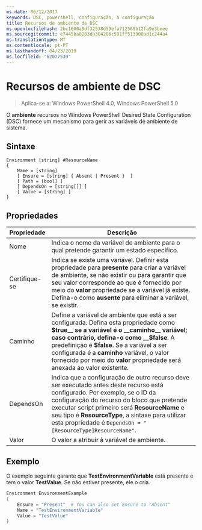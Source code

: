 ```yaml
---
ms.date: 06/12/2017
keywords: DSC, powershell, configuração, a configuração
title: Recursos de ambiente de DSC
ms.openlocfilehash: 2bc1600a9df32538d59efa712569b12fa9e3beee
ms.sourcegitcommit: e7445ba8203da304286c591ff513900ad1c244a4
ms.translationtype: MT
ms.contentlocale: pt-PT
ms.lasthandoff: 04/23/2019
ms.locfileid: "62077539"
---
```

# <a name="dsc-environment-resource"></a>Recursos de ambiente de DSC

> Aplica-se a: Windows PowerShell 4.0, Windows PowerShell 5.0

O __ambiente__ recursos no Windows PowerShell Desired State Configuration (DSC) fornece um mecanismo para gerir as variáveis de ambiente de sistema.

## <a name="syntax"></a>Sintaxe
``` mof
Environment [string] #ResourceName
{
    Name = [string]
    [ Ensure = [string] { Absent | Present }  ]
    [ Path = [bool] ]
    [ DependsOn = [string[]] ]
    [ Value = [string] ]
}
```

## <a name="properties"></a>Propriedades

|  Propriedade  |  Descrição   |
|---|---|
| Nome| Indica o nome da variável de ambiente para o qual pretende garantir um estado específico.|
| Certifique-se| Indica se existe uma variável. Definir esta propriedade para __presente__ para criar a variável de ambiente, se não existir ou para garantir que seu valor corresponde ao que é fornecido por meio do __valor__ propriedade se a variável já existe. Defina-o como __ausente__ para eliminar a variável, se existir.|
| Caminho| Define a variável de ambiente que está a ser configurada. Defina esta propriedade como __$true__ se a variável é o __caminho__ variável; caso contrário, defina-o como __$false__. A predefinição é __$false__. Se a variável a ser configurada é a __caminho__ variável, o valor fornecido por meio do __valor__ propriedade será anexada ao valor existente.|
| DependsOn | Indica que a configuração de outro recurso deve ser executado antes deste recurso está configurado. Por exemplo, se o ID da configuração do recurso do bloco que pretende executar script primeiro será __ResourceName__ e seu tipo é __ResourceType__, a sintaxe para utilizar esta propriedade é `DependsOn = "[ResourceType]ResourceName"`.|
| Valor| O valor a atribuir à variável de ambiente.|

## <a name="example"></a>Exemplo

O exemplo seguinte garante que __TestEnvironmentVariable__ está presente e tem o valor __TestValue__. Se não estiver presente, ele o cria.

```powershell
Environment EnvironmentExample
{
    Ensure = "Present"  # You can also set Ensure to "Absent"
    Name = "TestEnvironmentVariable"
    Value = "TestValue"
}
```